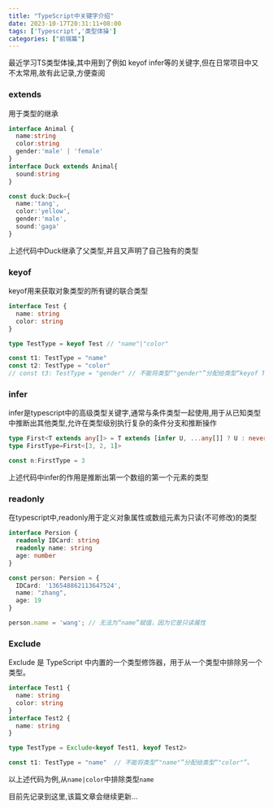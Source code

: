 ```yaml
---
title: "TypeScript中关键字介绍"
date: 2023-10-17T20:31:11+08:00
tags: ['Typescript','类型体操']
categories: ["前端篇"]
---
```


最近学习TS类型体操,其中用到了例如 keyof infer等的关键字,但在日常项目中又不太常用,故有此记录,方便查阅

### extends
用于类型的继承
```ts
interface Animal {
  name:string
  color:string
  gender:'male' | 'female'
}
interface Duck extends Animal{
  sound:string
}

const duck:Duck={
  name:'tang',
  color:'yellow',
  gender:'male',
  sound:'gaga'
}
```
上述代码中Duck继承了父类型,并且又声明了自己独有的类型

### keyof
keyof用来获取对象类型的所有键的联合类型

```ts
interface Test {
  name: string
  color: string
}

type TestType = keyof Test // "name"|"color"

const t1: TestType = "name"
const t2: TestType = "color"
// const t3: TestType = "gender" // 不能将类型“"gender"”分配给类型“keyof Test”。
```
### infer 
infer是typescript中的高级类型关键字,通常与条件类型一起使用,用于从已知类型中推断出其他类型,允许在类型级别执行复杂的条件分支和推断操作

```ts
type First<T extends any[]> = T extends [infer U, ...any[]] ? U : never;
type FirstType=First<[3, 2, 1]>

const n:FirstType = 3
```

上述代码中infer的作用是推断出第一个数组的第一个元素的类型

### readonly
在typescript中,readonly用于定义对象属性或数组元素为只读(不可修改)的类型

```ts
interface Persion {
  readonly IDCard: string
  readonly name: string
  age: number
}

const person: Persion = {
  IDCard: '136548862113647524',
  name: "zhang",
  age: 19
}

person.name = 'wang'; // 无法为“name”赋值，因为它是只读属性
```

### Exclude
Exclude 是 TypeScript 中内置的一个类型修饰器，用于从一个类型中排除另一个类型。
```ts
interface Test1 {
  name: string
  color: string
}
interface Test2 {
  name: string
}

type TestType = Exclude<keyof Test1, keyof Test2>

const t1: TestType = "name"  // 不能将类型“"name"”分配给类型“"color"”。
```

以上述代码为例,从`name|color`中排除类型`name`

目前先记录到这里,该篇文章会继续更新...